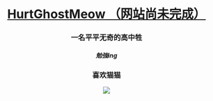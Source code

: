 <div align="center">

# [HurtGhostMeow （网站尚未完成）](https://hurtghostmeow.eu.org/)
### 一名平平无奇的高中牲
##### 勉強ing
### 喜欢猫猫

![](https://github-readme-stats.vercel.app/api?username=jkkk39580)
